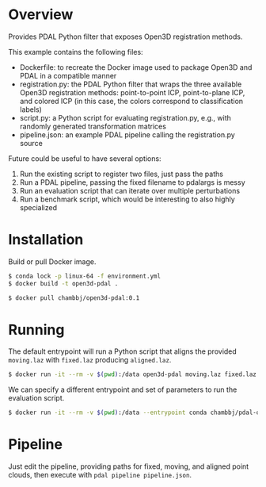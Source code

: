 # Overview

Provides PDAL Python filter that exposes Open3D registration methods.

This example contains the following files:

- Dockerfile: to recreate the Docker image used to package Open3D and PDAL in a compatible manner
- registration.py: the PDAL Python filter that wraps the three available Open3D registration methods: point-to-point ICP, point-to-plane ICP, and colored ICP (in this case, the colors correspond to classification labels)
- script.py: a Python script for evaluating registration.py, e.g., with randomly generated transformation matrices
- pipeline.json: an example PDAL pipeline calling the registration.py source

Future could be useful to have several options:

1. Run the existing script to register two files, just pass the paths
2. Run a PDAL pipeline, passing the fixed filename to pdalargs is messy
3. Run an evaluation script that can iterate over multiple perturbations
4. Run a benchmark script, which would be interesting to also highly specialized

# Installation

Build or pull Docker image.

```bash
$ conda lock -p linux-64 -f environment.yml
$ docker build -t open3d-pdal .
```

```bash
$ docker pull chambbj/open3d-pdal:0.1
```

# Running

The default entrypoint will run a Python script that aligns the provided `moving.laz` with `fixed.laz` producing `aligned.laz`.

```bash
$ docker run -it --rm -v $(pwd):/data open3d-pdal moving.laz fixed.laz aligned.laz
```

We can specify a different entrypoint and set of parameters to run the evaluation script.

```bash
$ docker run -it --rm -v $(pwd):/data --entrypoint conda chambbj/pdal-open3d:0.4 run -p /env python evaluate.py
```

# Pipeline

Just edit the pipeline, providing paths for fixed, moving, and aligned point clouds, then execute with `pdal pipeline pipeline.json`.
